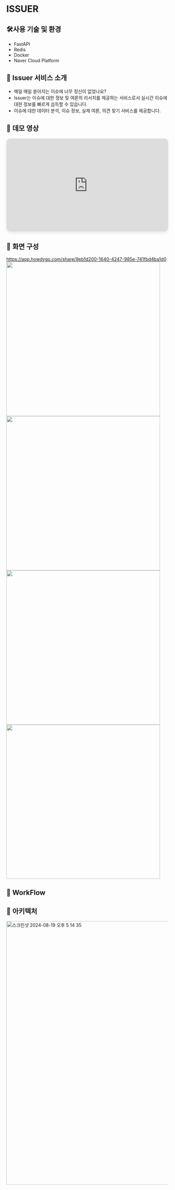 # ISSUER

## 🛠️사용 기술 및 환경
* FastAPI
* Redis
* Docker
* Naver Cloud Platform

## 🙌 Issuer 서비스 소개
* 매일 매일 쏟아지는 이슈에 너무 정신이 없었나요? 
* Issuer는 이슈에 대한 정보 및 여론의 리서치를 제공하는 서비스로서 실시간 이슈에 대한 정보를 빠르게 습득할 수 있습니다.
* 이슈에 대한 데이터 분석, 이슈 정보, 실제 여론, 의견 찾기 서비스를 제공합니다.

## 🔖 데모 영상

<div
        id="howdygo-embed"
        style="
          width: 100%;
          max-width: 1440px;
          border: 1px solid #e2e8f0;
          border-radius: 12px;
          overflow: hidden;
          box-shadow:
            0px 0px 1px rgba(45, 55, 72, 0.05),
            0px 4px 8px rgba(45, 55, 72, 0.1);
        "
      >
        <script src="https://js.howdygo.com/v1.2.1/index.js"></script>
        <div
          id="howdygo-wrapper"
          style="
            position: relative;
            width: 100%;
            height: 0;
            padding-bottom: calc(49.375% + 40px);
          "
        >
          <iframe
            id="howdygo-frame"
            src="https://app.howdygo.com/embed/9eb1d200-1640-4247-985e-741fbd4ba1d0"
            frameborder="0"
            scrolling="no"
            webkitallowfullscreen
            mozallowfullscreen
            allowfullscreen
            allow="clipboard-write"
            style="position: absolute; top: 0; left: 0; width: 100%; height: 100%"
          ></iframe>
        </div>
      </div>

## 🔖 화면 구성
https://app.howdygo.com/share/9eb1d200-1640-4247-985e-741fbd4ba1d0
<img src="https://github.com/user-attachments/assets/c2ce716a-e0d5-4097-9c70-f7a2125ee570" width="480"/>
<img src="https://github.com/user-attachments/assets/40870ec9-83f6-45dd-8df4-a8c7ea2b65a9" width="480"/>
<img src="https://github.com/user-attachments/assets/ff2e37f1-6d7c-4b65-9cb6-6cf1c82c14ea" width="480"/>
<img src="https://github.com/user-attachments/assets/f31d4169-9a2c-4c6f-b17a-ba50abeb2bb3" width="480"/>

## 🔖 WorkFlow


## 🔖 아키텍처
<img width="820" alt="스크린샷 2024-08-19 오후 5 14 35" src="https://github.com/user-attachments/assets/4d93f601-cf8b-4475-a2f4-de0b93ff37aa">



